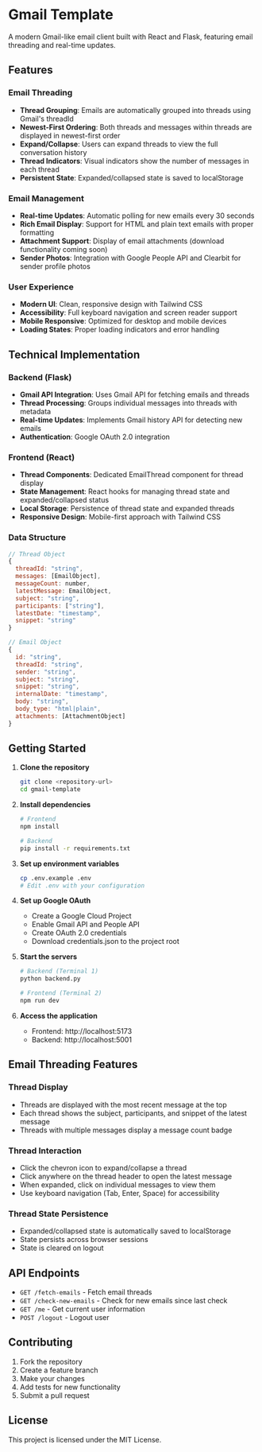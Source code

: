 # Gmail Template

A modern Gmail-like email client built with React and Flask, featuring email threading and real-time updates.

## Features

### Email Threading
- **Thread Grouping**: Emails are automatically grouped into threads using Gmail's threadId
- **Newest-First Ordering**: Both threads and messages within threads are displayed in newest-first order
- **Expand/Collapse**: Users can expand threads to view the full conversation history
- **Thread Indicators**: Visual indicators show the number of messages in each thread
- **Persistent State**: Expanded/collapsed state is saved to localStorage

### Email Management
- **Real-time Updates**: Automatic polling for new emails every 30 seconds
- **Rich Email Display**: Support for HTML and plain text emails with proper formatting
- **Attachment Support**: Display of email attachments (download functionality coming soon)
- **Sender Photos**: Integration with Google People API and Clearbit for sender profile photos

### User Experience
- **Modern UI**: Clean, responsive design with Tailwind CSS
- **Accessibility**: Full keyboard navigation and screen reader support
- **Mobile Responsive**: Optimized for desktop and mobile devices
- **Loading States**: Proper loading indicators and error handling

## Technical Implementation

### Backend (Flask)
- **Gmail API Integration**: Uses Gmail API for fetching emails and threads
- **Thread Processing**: Groups individual messages into threads with metadata
- **Real-time Updates**: Implements Gmail history API for detecting new emails
- **Authentication**: Google OAuth 2.0 integration

### Frontend (React)
- **Thread Components**: Dedicated EmailThread component for thread display
- **State Management**: React hooks for managing thread state and expanded/collapsed status
- **Local Storage**: Persistence of thread state and expanded threads
- **Responsive Design**: Mobile-first approach with Tailwind CSS

### Data Structure
```javascript
// Thread Object
{
  threadId: "string",
  messages: [EmailObject],
  messageCount: number,
  latestMessage: EmailObject,
  subject: "string",
  participants: ["string"],
  latestDate: "timestamp",
  snippet: "string"
}

// Email Object
{
  id: "string",
  threadId: "string",
  sender: "string",
  subject: "string",
  snippet: "string",
  internalDate: "timestamp",
  body: "string",
  body_type: "html|plain",
  attachments: [AttachmentObject]
}
```

## Getting Started

1. **Clone the repository**
   ```bash
   git clone <repository-url>
   cd gmail-template

2. **Install dependencies**
   ```bash
   # Frontend
   npm install
   
   # Backend
   pip install -r requirements.txt
   ```

3. **Set up environment variables**
   ```bash
   cp .env.example .env
   # Edit .env with your configuration
   ```

4. **Set up Google OAuth**
   - Create a Google Cloud Project
   - Enable Gmail API and People API
   - Create OAuth 2.0 credentials
   - Download credentials.json to the project root

5. **Start the servers**
   ```bash
   # Backend (Terminal 1)
   python backend.py
   
   # Frontend (Terminal 2)
   npm run dev
   ```

6. **Access the application**
   - Frontend: http://localhost:5173
   - Backend: http://localhost:5001

## Email Threading Features

### Thread Display
- Threads are displayed with the most recent message at the top
- Each thread shows the subject, participants, and snippet of the latest message
- Threads with multiple messages display a message count badge

### Thread Interaction
- Click the chevron icon to expand/collapse a thread
- Click anywhere on the thread header to open the latest message
- When expanded, click on individual messages to view them
- Use keyboard navigation (Tab, Enter, Space) for accessibility

### Thread State Persistence
- Expanded/collapsed state is automatically saved to localStorage
- State persists across browser sessions
- State is cleared on logout

## API Endpoints

- `GET /fetch-emails` - Fetch email threads
- `GET /check-new-emails` - Check for new emails since last check
- `GET /me` - Get current user information
- `POST /logout` - Logout user

## Contributing

1. Fork the repository
2. Create a feature branch
3. Make your changes
4. Add tests for new functionality
5. Submit a pull request

## License

This project is licensed under the MIT License. 
